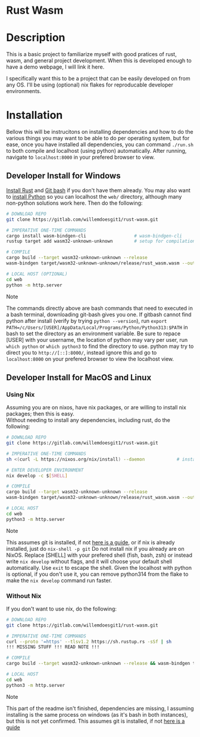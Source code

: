 # Rust Wasm

# Description

This is a basic project to familiarize myself with good pratices of rust, wasm, and general project development. When this is developed enough to have a demo webpage, I will link it here.

I specifically want this to be a project that can be easily developed on from any OS. I'll be using (optional) nix flakes for reproducable developer environments.

# Installation

Bellow this will be instrucitons on installing dependencies and how to do the various things you may want to be able to do per operating system, but for ease, once you have installed all dependencies, you can command `./run.sh` to both compile and localhost (using python) automatically. After running, navigate to `localhost:8000` in your prefered browser to view.

## Developer Install for Windows
[Install Rust](https://www.rust-lang.org/tools/install) and [Git bash](https://git-scm.com/downloads/win) if you don't have them already. 
You may also want to [install Python](https://www.python.org/downloads/) so you can localhost the `web/` directory, although many non-python solutions work here.
Then do the following:

```bash
# DOWNLOAD REPO
git clone https://gitlab.com/willemdoesgit1/rust-wasm.git

# IMPERATIVE ONE-TIME COMMANDS
cargo install wasm-bindgen-cli                  # wasm-bindgen-cli
rustup target add wasm32-unknown-unknown        # setup for compilation

# COMPILE
cargo build --target wasm32-unknown-unknown --release
wasm-bindgen target/wasm32-unknown-unknown/release/rust_wasm.wasm --out-dir web/wasm --target web

# LOCAL HOST (OPTIONAL)
cd web
python -m http.server
```

> [!NOTE]
> The commands directly above are bash commands that need to executed in a bash terminal, downloading git-bash gives you one.
> If gitbash cannot find python after install (verify by trying `python --version`), run `export PATH=/c/Users/[USER]/AppData/Local/Programs/Python/Python313:$PATH` in bash to set the directory as an environment variable. Be sure to repace [USER] with your username, the location of python may vary per user, run `which python` or `which python3` to find the directory to use.
> python may try to direct you to `http://[::]:8000/`, instead ignore this and go to `localhost:8000` on your prefered browser to view the localhost view.


## Developer Install for MacOS and Linux
### Using Nix
Assuming you are on nixos, have nix packages, or are willing to install nix packages; then this is easy. <br>
Without needing to install any dependencies, including rust, do the following:

```bash
# DOWNLOAD REPO
git clone https://gitlab.com/willemdoesgit1/rust-wasm.git

# IMPERATIVE ONE-TIME COMMANDS
sh <(curl -L https://nixos.org/nix/install) --daemon            # install nix

# ENTER DEVELOPER ENVIRONMENT
nix develop -c $[SHELL]

# COMPILE
cargo build --target wasm32-unknown-unknown --release 
wasm-bindgen target/wasm32-unknown-unknown/release/rust_wasm.wasm --out-dir web/wasm --target web

# LOCAL HOST
cd web
python3 -m http.server
```

> [!NOTE]
> This assumes git is installed, if not [here is a guide](https://git-scm.com/downloads/linux), or if nix is already installed, just do `nix-shell -p git`
> Do not install nix if you already are on NixOS.
> Replace [SHELL] with your prefered shell (fish, bash, zsh) or instead write `nix develop` without flags, and it will choose your default shell automatically.
> Use `exit` to escape the shell.
> Given the localhost with python is optional, if you don't use it, you can remove python314 from the flake to make the `nix develop` command run faster.

### Without Nix 
If you don't want to use nix, do the following: <br>

```bash
# DOWNLOAD REPO
git clone https://gitlab.com/willemdoesgit1/rust-wasm.git

# IMPERATIVE ONE-TIME COMMANDS
curl --proto '=https' --tlsv1.2 https://sh.rustup.rs -sSf | sh
!!! MISSING STUFF !!! READ NOTE !!!

# COMPILE
cargo build --target wasm32-unknown-unknown --release && wasm-bindgen target/wasm32-unknown-unknown/release/rust_wasm.wasm --out-dir web --target web

# LOCAL HOST
cd web
python3 -m http.server
```

> [!NOTE]
> This part of the readme isn't finished, dependencies are missing, I assuming installing is the same process on windows (as it's bash in both instances), but this is not yet confirmed.
> This assumes git is installed, if not [here is a guide](https://git-scm.com/downloads/linux)